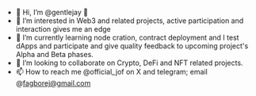 - 👋 Hi, I’m @gentlejay 🪿
- 👀 I’m interested in Web3 and related projects, active participation and interaction gives me an edge
- 🌱 I’m currently learning node cration, contract deployment and I test dApps and participate and give quality feedback to upcoming project's Alpha and Beta phases.
- 💞️ I’m looking to collaborate on Crypto, DeFi and NFT related projects.
- 📫 How to reach me @official_jof on X and telegram; email @fagborej@gmail.com 

<!---
gentlejay/gentlejay is a ✨ special ✨ repository because its `README.md` (this file) appears on your GitHub profile.
You can click the Preview link to take a look at your changes.
--->
